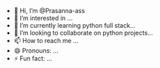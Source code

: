 - 👋 Hi, I’m @Prasanna-ass
- 👀 I’m interested in ...
- 🌱 I’m currently learning python full stack...
- 💞️ I’m looking to collaborate on python projects...
- 📫 How to reach me ...
- 😄 Pronouns: ...
- ⚡ Fun fact: ...

<!---
Prasanna-ass/Prasanna-ass is a ✨ special ✨ repository because its `README.md` (this file) appears on your GitHub profile.
You can click the Preview link to take a look at your changes.
--->
